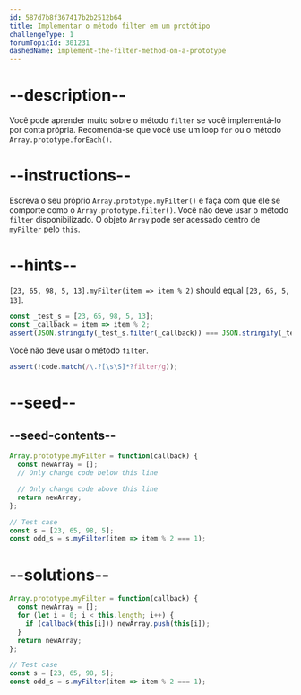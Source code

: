 ```yaml
---
id: 587d7b8f367417b2b2512b64
title: Implementar o método filter em um protótipo
challengeType: 1
forumTopicId: 301231
dashedName: implement-the-filter-method-on-a-prototype
---
```


# --description--

Você pode aprender muito sobre o método `filter` se você implementá-lo por conta própria. Recomenda-se que você use um loop `for` ou o método `Array.prototype.forEach()`.

# --instructions--

Escreva o seu próprio `Array.prototype.myFilter()` e faça com que ele se comporte como o `Array.prototype.filter()`. Você não deve usar o método `filter` disponibilizado. O objeto `Array` pode ser acessado dentro de `myFilter` pelo `this`.

# --hints--

`[23, 65, 98, 5, 13].myFilter(item => item % 2)` should equal `[23, 65, 5, 13]`.

```js
const _test_s = [23, 65, 98, 5, 13];
const _callback = item => item % 2;
assert(JSON.stringify(_test_s.filter(_callback)) === JSON.stringify(_test_s.myFilter(_callback)));
```

Você não deve usar o método `filter`.

```js
assert(!code.match(/\.?[\s\S]*?filter/g));
```

# --seed--

## --seed-contents--

```js
Array.prototype.myFilter = function(callback) {
  const newArray = [];
  // Only change code below this line

  // Only change code above this line
  return newArray;
};

// Test case
const s = [23, 65, 98, 5];
const odd_s = s.myFilter(item => item % 2 === 1);
```

# --solutions--

```js
Array.prototype.myFilter = function(callback) {
  const newArray = [];
  for (let i = 0; i < this.length; i++) {
    if (callback(this[i])) newArray.push(this[i]);
  }
  return newArray;
};

// Test case
const s = [23, 65, 98, 5];
const odd_s = s.myFilter(item => item % 2 === 1);
```

